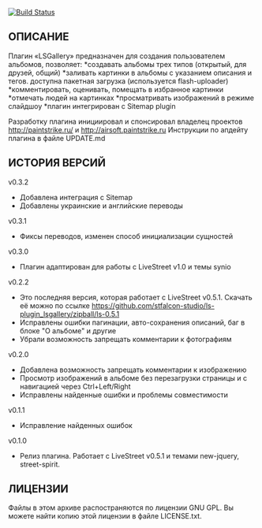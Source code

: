 [![Build Status](https://secure.travis-ci.org/stfalcon-studio/ls-plugin_lsgallery.png?branch=master)](https://travis-ci.org/stfalcon-studio/ls-plugin_lsgallery)

ОПИСАНИЕ
--------

Плагин «LSGallery» предназначен для создания пользователем альбомов, позволяет:
*создавать альбомы трех типов (открытый, для друзей, общий)
*заливать картинки в альбомы с указанием описания и тегов. доступна пакетная загрузка (используется flash-uploader)
*комментировать, оценивать, помещать в избранное картинки
*отмечать людей на картинках
*просматривать изображений в режиме слайдшоу
*плагин интегрирован с Sitemap plugin

Разработку плагина инициировал и спонсировал владелец проектов http://paintstrike.ru/ и http://airsoft.paintstrike.ru
Инструкции по апдейту плагина в файле UPDATE.md

ИСТОРИЯ ВЕРСИЙ
--------------

v0.3.2
- Добавлена интеграция с Sitemap
- Добавлены украинские и английские переводы

v0.3.1
- Фиксы переводов, изменен способ инициализации сущностей

v0.3.0
- Плагин адаптирован для работы с LiveStreet v1.0 и темы synio

v0.2.2
- Это последняя версия, которая работает с LiveStreet v0.5.1. Скачать её можно по ссылке https://github.com/stfalcon-studio/ls-plugin_lsgallery/zipball/ls-0.5.1
- Исправлены ошибки пагинации, авто-сохранения описаний, баг в блоке "О альбоме" и другие
- Убрали возможность запрещать комментарии к фотографиям

v0.2.0
- Добавлена возможность запрещать комментарии к изображению
- Просмотр изображений в альбоме без перезагрузки страницы и с навигацией через Ctrl+Left/Right
- Исправлены найденные ошибки и проблемы совместимости

v0.1.1
- Исправление найденных ошибок

v0.1.0
- Релиз плагина. Работает с LiveStreet v0.5.1 и темами new-jquery, street-spirit.

ЛИЦЕНЗИИ
-------

Файлы в этом архиве распостраняются по лицензии GNU GPL. Вы можете найти копию
этой лицензии в файле LICENSE.txt.
